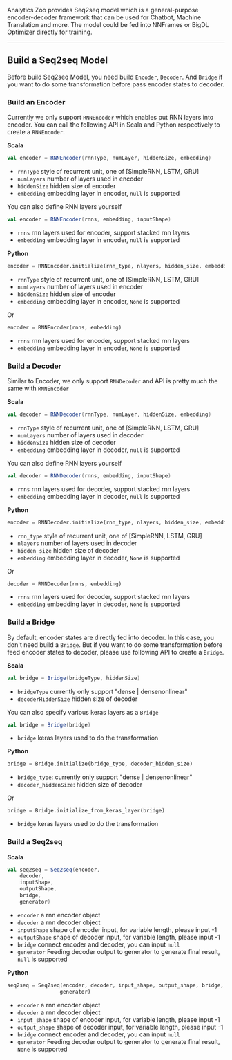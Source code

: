 Analytics Zoo provides Seq2seq model which is a general-purpose encoder-decoder framework that can be used for Chatbot, Machine Translation and more.
The model could be fed into NNFrames or BigDL Optimizer directly for training.

---
## **Build a Seq2seq Model**
Before build Seq2seq Model, you need build `Encoder`, `Decoder`. And `Bridge` if you want to do some transformation before pass encoder states to decoder.

### **Build an Encoder**
Currently we only support `RNNEncoder` which enables put RNN layers into encoder.
You can call the following API in Scala and Python respectively to create a `RNNEncoder`.

**Scala**
```scala
val encoder = RNNEncoder(rnnType, numLayer, hiddenSize, embedding)
```

* `rnnType` style of recurrent unit, one of [SimpleRNN, LSTM, GRU]
* `numLayers` number of layers used in encoder
* `hiddenSize` hidden size of encoder
* `embedding` embedding layer in encoder, `null` is supported

You can also define RNN layers yourself
```scala
val encoder = RNNEncoder(rnns, embedding, inputShape)
```

* `rnns` rnn layers used for encoder, support stacked rnn layers
* `embedding` embedding layer in encoder, `null` is supported

**Python**
```python
encoder = RNNEncoder.initialize(rnn_type, nlayers, hidden_size, embedding):
```

* `rnnType` style of recurrent unit, one of [SimpleRNN, LSTM, GRU]
* `numLayers` number of layers used in encoder
* `hiddenSize` hidden size of encoder
* `embedding` embedding layer in encoder, `None` is supported

Or

```python
encoder = RNNEncoder(rnns, embedding)
```

* `rnns` rnn layers used for encoder, support stacked rnn layers
* `embedding` embedding layer in encoder, `None` is supported

### **Build a Decoder**
Similar to Encoder, we only support `RNNDecoder` and API is pretty much the same with `RNNEncoder`

**Scala**
```scala
val decoder = RNNDecoder(rnnType, numLayer, hiddenSize, embedding)
```

* `rnnType` style of recurrent unit, one of [SimpleRNN, LSTM, GRU]
* `numLayers` number of layers used in decoder
* `hiddenSize` hidden size of decoder
* `embedding` embedding layer in decoder, `null` is supported

You can also define RNN layers yourself
```scala
val decoder = RNNDecoder(rnns, embedding, inputShape)
```

* `rnns` rnn layers used for decoder, support stacked rnn layers
* `embedding` embedding layer in decoder, `null` is supported

**Python**
```python
encoder = RNNDecoder.initialize(rnn_type, nlayers, hidden_size, embedding):
```

* `rnn_type` style of recurrent unit, one of [SimpleRNN, LSTM, GRU]
* `nlayers` number of layers used in decoder
* `hidden_size` hidden size of decoder
* `embedding` embedding layer in decoder, `None` is supported

Or

```python
decoder = RNNDecoder(rnns, embedding)
```

* `rnns` rnn layers used for decoder, support stacked rnn layers
* `embedding` embedding layer in decoder, `None` is supported

### **Build a Bridge**
By default, encoder states are directly fed into decoder. In this case, you don't need build a `Bridge`. But if you want to do some transformation before feed encoder states to decoder,
please use following API to create a `Bridge`.

**Scala**
```scala
val bridge = Bridge(bridgeType, hiddenSize)
```

* `bridgeType` currently only support "dense | densenonlinear"
* `decoderHiddenSize` hidden size of decoder

You can also specify various keras layers as a `Bridge`
```scala
val bridge = Bridge(bridge)
```

* `bridge` keras layers used to do the transformation

**Python**
```python
bridge = Bridge.initialize(bridge_type, decoder_hidden_size)
```

* `bridge_type`: currently only support "dense | densenonlinear"
* `decoder_hiddenSize`: hidden size of decoder

Or

```python
bridge = Bridge.initialize_from_keras_layer(bridge)
```

* `bridge` keras layers used to do the transformation

### **Build a Seq2seq**

**Scala**
```scala
val seq2seq = Seq2seq(encoder,
    decoder,
    inputShape,
    outputShape,
    bridge,
    generator)
```

* `encoder` a rnn encoder object
* `decoder` a rnn decoder object
* `inputShape` shape of encoder input, for variable length, please input -1
* `outputShape` shape of decoder input, for variable length, please input -1
* `bridge` connect encoder and decoder, you can input `null`
* `generator` Feeding decoder output to generator to generate final result, `null` is supported

**Python**
```python
seq2seq = Seq2seq(encoder, decoder, input_shape, output_shape, bridge,
                 generator)
```

* `encoder` a rnn encoder object
* `decoder` a rnn decoder object
* `input_shape` shape of encoder input, for variable length, please input -1
* `output_shape` shape of decoder input, for variable length, please input -1
* `bridge` connect encoder and decoder, you can input `null`
* `generator` Feeding decoder output to generator to generate final result, `None` is supported
